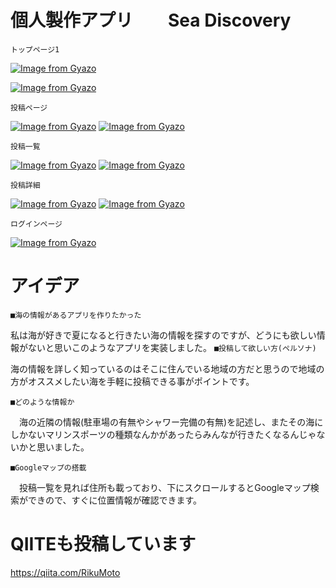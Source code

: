 # 個人製作アプリ　　Sea Discovery
```トップページ1```

[![Image from Gyazo](https://i.gyazo.com/a69b4ce34c49b91a65c0da3b05468873.jpg)](https://gyazo.com/a69b4ce34c49b91a65c0da3b05468873)

[![Image from Gyazo](https://i.gyazo.com/50009bc27376d6eecf7652865fcb7be2.jpg)](https://gyazo.com/50009bc27376d6eecf7652865fcb7be2)

```投稿ページ```

[![Image from Gyazo](https://i.gyazo.com/cdad610339f2a2dc8e26061454c144fd.png)](https://gyazo.com/cdad610339f2a2dc8e26061454c144fd)
[![Image from Gyazo](https://i.gyazo.com/fcda6c3e54014f5d65ea122b8b48580e.png)](https://gyazo.com/fcda6c3e54014f5d65ea122b8b48580e)

```投稿一覧```

[![Image from Gyazo](https://i.gyazo.com/4b174a15a6269bc0a0be151381211390.jpg)](https://gyazo.com/4b174a15a6269bc0a0be151381211390)
[![Image from Gyazo](https://i.gyazo.com/fee06bd64c7c9994952d38f6b3206200.jpg)](https://gyazo.com/fee06bd64c7c9994952d38f6b3206200)

```投稿詳細```

[![Image from Gyazo](https://i.gyazo.com/6d5f26ac23b790612de37a88f7afd956.jpg)](https://gyazo.com/6d5f26ac23b790612de37a88f7afd956)
[![Image from Gyazo](https://i.gyazo.com/a825420ac6667c1018cbc3bf8b279c77.jpg)](https://gyazo.com/a825420ac6667c1018cbc3bf8b279c77)

```ログインページ```

[![Image from Gyazo](https://i.gyazo.com/b070756622ef3d396b9892be158c00f5.jpg)](https://gyazo.com/b070756622ef3d396b9892be158c00f5)


# アイデア
```■海の情報があるアプリを作りたかった```

  私は海が好きで夏になると行きたい海の情報を探すのですが、どうにも欲しい情報がないと思いこのようなアプリを実装しました。
```■投稿して欲しい方(ペルソナ)```

  海の情報を詳しく知っているのはそこに住んでいる地域の方だと思うので地域の方がオススメしたい海を手軽に投稿できる事がポイントです。

```■どのような情報か```

　海の近隣の情報(駐車場の有無やシャワー完備の有無)を記述し、またその海にしかないマリンスポーツの種類なんかがあったらみんなが行きたくなるんじゃないかと思いました。

```■Googleマップの搭載```

　投稿一覧を見れば住所も載っており、下にスクロールするとGoogleマップ検索ができので、すぐに位置情報が確認できます。
 
# QIITEも投稿しています
  https://qiita.com/RikuMoto
 
  
  
